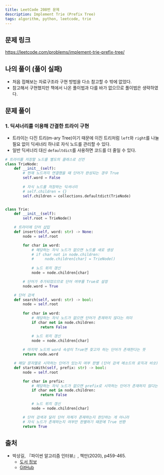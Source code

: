 ```yaml
---
title: LeetCode 208번 문제
description: Implement Trie (Prefix Tree)
tags: algorithm, python, leetcode, trie
---
```


## 문제 링크

https://leetcode.com/problems/implement-trie-prefix-tree/

## 나의 풀이 (풀이 실패)

- 처음 접해보는 자료구조라 구현 방법을 다소 참고할 수 밖에 없었다.
- 참고해서 구현했지만 책에서 나온 풀이법과 다를 바가 없으므로 풀이법은 생략하였다.

## 문제 풀이

### 1. 딕셔너리를 이용해 간결한 트라이 구현

- 트라이는 다진 트리(m-ary Tree)이기 때문에 이진 트리처럼 `left`와 `right`를 나눌 필요 없이 딕셔너리 하나로 자식 노드를 관리할 수 있다.
- 일반 딕셔너리 대신 `defaultdict`를 사용하면 코드를 더 줄일 수 있다.

```python
# 트라이를 저장할 노드를 별도의 클래스로 선언
class TrieNode:
    def __init__(self):
        # 현재 노드까지 연결했을 때 단어가 완성되는 경우 True
        self.word = False
        
        # 자식 노드를 저장하는 딕셔너리
        # self.children = {}
        self.children = collections.defaultdict(TrieNode)


class Trie:
    def __init__(self):
        self.root = TrieNode()

    # 트라이에 단어 삽입
    def insert(self, word: str) -> None:
        node = self.root

        for char in word:
            # 해당하는 자식 노드가 없으면 노드를 새로 생성
            # if char not in node.children:
            #     node.children[char] = TrieNode()
                
            # 노드 위치 갱신
            node = node.children[char]

        # 단어가 추가되었으므로 단어 여부를 True로 설정
        node.word = True

    # 단어 검색
    def search(self, word: str) -> bool:
        node = self.root
        
        for char in word:
            # 해당하는 자식 노드가 없으면 단어가 존재하지 않다는 의미
            if char not in node.children:
                return False

            # 노드 위치 갱신
            node = node.children[char]
            
        # 마지막 노드의 word 속성이 True면 찾고자 하는 단어가 존재한다는 뜻
        return node.word

    # 해당 문자열로 시작하는 단어가 있는지 여부 판별 (단어 검색 메소드의 로직과 비슷)
    def startsWith(self, prefix: str) -> bool:
        node = self.root

        for char in prefix:
            # 해당하는 자식 노드가 없으면 prefix로 시작하는 단어가 존재하지 않다는 의미
            if char not in node.children:
                return False

            # 노드 위치 갱신
            node = node.children[char]

        # 단어 검색과 달리 단어 자체가 존재하는지 판단하는 게 아니라
        # 자식 노드가 존재하는지 여부만 판별하기 때문에 True 반환
        return True
```

## 출처

- 박상길, 『파이썬 알고리즘 인터뷰』, 책만(2020), p459-465.
  - [도서 정보](https://www.onlybook.co.kr/entry/algorithm-interview)
  - [GitHub](https://github.com/onlybooks/algorithm-interview)
